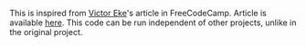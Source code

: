 This is inspired from [Victor Eke](https://www.freecodecamp.org/news/author/victoreke/)'s article in FreeCodeCamp. Article is available [here](https://www.freecodecamp.org/news/how-to-build-a-modal-with-javascript/). This code can be run independent of other projects, unlike in the original project.
